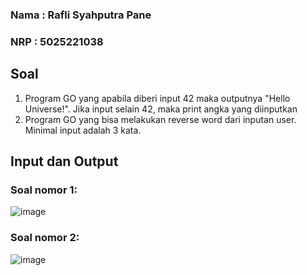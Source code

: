 ### Nama   :  Rafli Syahputra Pane
### NRP    :  5025221038

## Soal
1. Program GO yang apabila diberi input 42 maka outputnya "Hello Universe!". Jika input selain 42, maka print angka yang diinputkan
2. Program GO yang bisa melakukan reverse word dari inputan user. Minimal input adalah 3 kata.

## Input dan Output

### Soal nomor 1:

![image](https://github.com/user-attachments/assets/d08e860b-988f-47aa-9d34-8546a246e170)

### Soal nomor 2:

![image](https://github.com/user-attachments/assets/cba62614-19bd-49e2-a58c-4f37318791ea)



